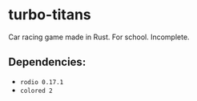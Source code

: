 # turbo-titans
Car racing game made in Rust.
For school. Incomplete.

## Dependencies:
* `rodio 0.17.1`
* `colored 2`
